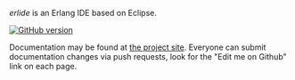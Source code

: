 *erlide* is an Erlang IDE based on Eclipse.

[![GitHub version](https://badge.fury.io/gh/erlide%2Ferlide.svg)](https://badge.fury.io/gh/erlang%2Ferlide_eclipse)

Documentation may be found at [the project site](http://erlide.org/articles/index.html). 
Everyone can submit documentation changes via push requests, look for the "Edit me on 
Github" link on each page.

